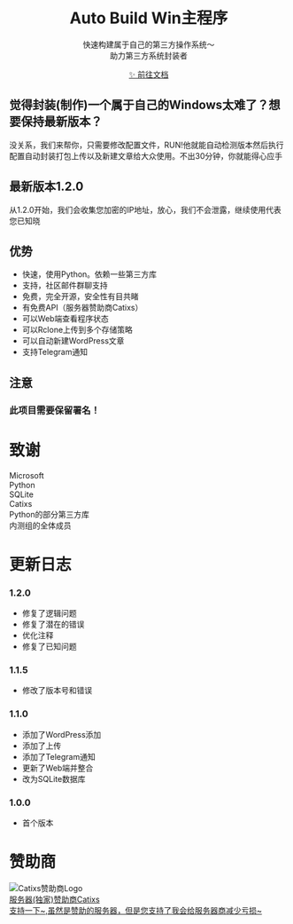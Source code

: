 <h1 align="center">Auto Build Win主程序</h1>

<p align="center">
  快速构建属于自己的第三方操作系统～<br>助力第三方系统封装者
</p>
<p align="center">
 <a href="https://docs.autobuild.win"> ✨ 前往文档</a>
</p>

## 觉得封装(制作)一个属于自己的Windows太难了？想要保持最新版本？    
没关系，我们来帮你，只需要修改配置文件，RUN!他就能自动检测版本然后执行配置自动封装打包上传以及新建文章给大众使用。不出30分钟，你就能得心应手
## 最新版本1.2.0
从1.2.0开始，我们会收集您加密的IP地址，放心，我们不会泄露，继续使用代表您已知晓
## 优势
* 快速，使用Python。依赖一些第三方库
* 支持，社区邮件群聊支持
* 免费，完全开源，安全性有目共睹
* 有免费API（服务器赞助商Catixs）
* 可以Web端查看程序状态
* 可以Rclone上传到多个存储策略
* 可以自动新建WordPress文章
* 支持Telegram通知
## 注意
### 此项目需要保留署名！
# 致谢
Microsoft  
Python  
SQLite  
Catixs  
Python的部分第三方库  
内测组的全体成员  
# 更新日志
### 1.2.0
* 修复了逻辑问题
* 修复了潜在的错误
* 优化注释
* 修复了已知问题
### 1.1.5
* 修改了版本号和错误
### 1.1.0
* 添加了WordPress添加
* 添加了上传
* 添加了Telegram通知
* 更新了Web端并整合
* 改为SQLite数据库
### 1.0.0
* 首个版本
# 赞助商
![Catixs赞助商Logo](https://my.catixs.net/templates/lagom2/assets/img/logo/logo_big.1493148437.png)   
<a href="https://my.catixs.net" align="center" target="_blank">服务器(独家)赞助商Catixs</a>   
<a href="https://afdian.net/a/easysys" align="center">支持一下~,虽然是赞助的服务器，但是您支持了我会给服务器商减少亏损~</a>
